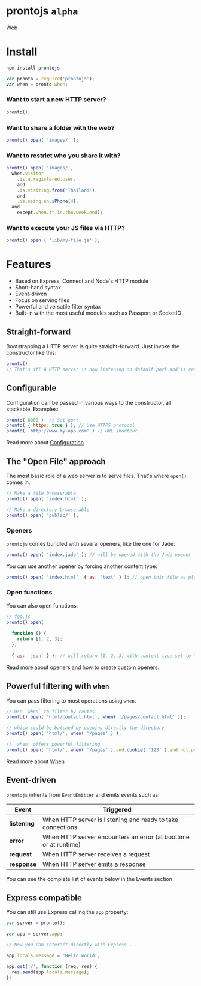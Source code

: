 prontojs `alpha`
========

Web

# Install

```bash
npm install prontojs
```

```js
var pronto = require('prontojs');
var when = pronto.when;
```

### Want to start a new HTTP server?

```js
pronto();
```

### Want to share a folder with the web?

```js
pronto().open( 'images/' );
```

### Want to restrict who you share it with?

```js
pronto().open( 'images/',
  when.visitor
    .is.a.registered.user.
    and
    .is.visiting.from('Thaïland').
    and
    .is.using.an.iPhone(4).
  and
    except.when.it.is.the.week.end);
```

### Want to execute your JS files via HTTP?

```js
pronto().open ( 'lib/my-file.js' );
```

# Features

- Based on Express, Connect and Node's HTTP module
- Short-hand syntax
- Event-driven
- Focus on serving files
- Powerful and versatile filter syntax
- Built-in with the most useful modules such as Passport or SocketIO

## Straight-forward

Bootstrapping a HTTP server is quite straight-forward. Just invoke the constructor like this:

```js
pronto();
// That's it! A HTTP server is now listening on default port and is ready to take connections
```

## Configurable

Configuration can be passed in various ways to the constructor, all stackable. Examples:

```js
pronto( 8080 ); // Set port
pronto( { https: true } ); // Use HTTPS protocol
pronto( 'http://www.my-app.com' ) // URL shortcut
```

Read more about [Configuration](../../blob/master/docs/configuration.md)

## The "Open File" approach

The most basic role of a web server is to serve files. That's where `open()` comes in.

```js
// Make a file browserable
pronto().open( 'index.html' );

// Make a directory browserable
pronto().open( 'public/' );
```

### Openers

`prontojs` comes bundled with several openers, like the one for Jade:

```js
pronto().open( 'index.jade' ); // will be opened with the Jade opener
```

You can use another opener by forcing another content type:

```js
pronto().open( 'index.html', { as: 'text' } ); // open this file as plain text
```

### Open functions

You can also open functions:

```js
// foo.js
pronto().open(
    
  function () {
    return [1, 2, 3];
  },
  
  { as: 'json' } ); // will return [1, 2, 3] with content type set to "application/json"
```

Read more about openers and how to create custom openers.

## Powerful filtering with `when`

You can pass filtering to most operations using `when`.

```js
// Use `when` to filter by routes
pronto().open( 'html/contact.html', when( '/pages/contact.html' ));

// which could be batched by opening directly the directory
pronto().open( 'html/', when( '/pages' ) );

// `when` offers powerful filtering
pronto().open( 'html/', when( '/pages' ).and.cookie( '123' ).and.not.post );
```

Read more about [When](../../blob/master/docs/when.md)

## Event-driven

`prontojs` inherits from `EventEmitter` and emits events such as:

| Event | Triggered |
|-------|-----------|
| **listening** | When HTTP server is listening and ready to take connections |
| **error** | When HTTP server encounters an error (at boottime or at runtime) |
| **request** | When HTTP server receives a request |
| **response** | When HTTP server emits a response |

You can see the complete list of events below in the Events section

## Express compatible

You can still use Express calling the `app` property:

```js
var server = pronto();

var app = server.app;

// Now you can interact directly with Express ...

app.locals.message = 'Hello world';

app.get('/', function (req, res) {
  res.send(app.locals.message);
};
```
